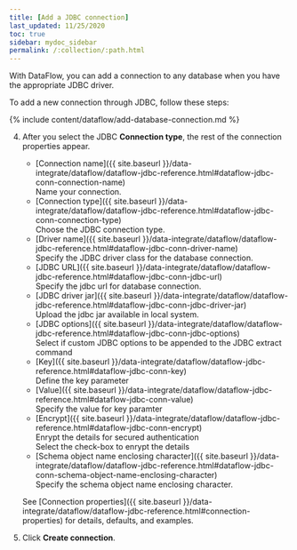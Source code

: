 ```yaml
---
title: [Add a JDBC connection]
last_updated: 11/25/2020
toc: true
sidebar: mydoc_sidebar
permalink: /:collection/:path.html
---
```

With DataFlow, you can add a connection to any database when you have the appropriate JDBC driver.

To add a new connection through JDBC, follow these steps:

{% include content/dataflow/add-database-connection.md %}

4. After you select the JDBC **Connection type**, the rest of the connection properties appear.

   * [Connection name]({{ site.baseurl }}/data-integrate/dataflow/dataflow-jdbc-reference.html#dataflow-jdbc-conn-connection-name)<br/>Name your connection.
   * [Connection type]({{ site.baseurl }}/data-integrate/dataflow/dataflow-jdbc-reference.html#dataflow-jdbc-conn-connection-type)<br/>Choose the JDBC connection type.
   * [Driver name]({{ site.baseurl }}/data-integrate/dataflow/dataflow-jdbc-reference.html#dataflow-jdbc-conn-driver-name)<br/>Specify the JDBC driver class for the database connection.
   * [JDBC URL]({{ site.baseurl }}/data-integrate/dataflow/dataflow-jdbc-reference.html#dataflow-jdbc-conn-jdbc-url)<br/>Specify the jdbc url for database connection.
   * [JDBC driver jar]({{ site.baseurl }}/data-integrate/dataflow/dataflow-jdbc-reference.html#dataflow-jdbc-conn-jdbc-driver-jar)<br/>Upload the jdbc jar available in local system.
   * [JDBC options]({{ site.baseurl }}/data-integrate/dataflow/dataflow-jdbc-reference.html#dataflow-jdbc-conn-jdbc-options)<br/>Select if custom JDBC options to be appended to the JDBC extract command
   * [Key]({{ site.baseurl }}/data-integrate/dataflow/dataflow-jdbc-reference.html#dataflow-jdbc-conn-key)<br/>Define the key parameter
   * [Value]({{ site.baseurl }}/data-integrate/dataflow/dataflow-jdbc-reference.html#dataflow-jdbc-conn-value)<br/>Specify the value for key paramter
   * [Encrypt]({{ site.baseurl }}/data-integrate/dataflow/dataflow-jdbc-reference.html#dataflow-jdbc-conn-encrypt)<br/>Enrypt the details for secured authentication<br/>Select the check-box to enrypt the details
   * [Schema object name enclosing character]({{ site.baseurl }}/data-integrate/dataflow/dataflow-jdbc-reference.html#dataflow-jdbc-conn-schema-object-name-enclosing-character)<br/>Specify the schema object name enclosing character.

   See [Connection properties]({{ site.baseurl }}/data-integrate/dataflow/dataflow-jdbc-reference.html#connection-properties) for details, defaults, and examples.

5. Click **Create connection**.   

